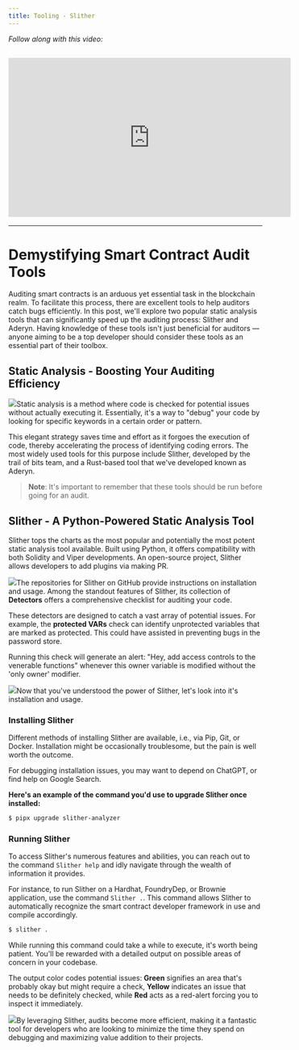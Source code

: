 ```yaml
---
title: Tooling - Slither
---
```


_Follow along with this video:_

## <iframe width="560" height="315" src="https://youtu.be/nucwsAB9A8A" title="YouTube Player" frameborder="0" allow="accelerometer; autoplay; clipboard-write; encrypted-media; gyroscope; picture-in-picture; web-share" allowfullscreen></iframe>

---

# Demystifying Smart Contract Audit Tools

Auditing smart contracts is an arduous yet essential task in the blockchain realm. To facilitate this process, there are excellent tools to help auditors catch bugs efficiently. In this post, we'll explore two popular static analysis tools that can significantly speed up the auditing process: Slither and Aderyn. Having knowledge of these tools isn't just beneficial for auditors — anyone aiming to be a top developer should consider these tools as an essential part of their toolbox.

## Static Analysis - Boosting Your Auditing Efficiency

![](https://cdn.videotap.com/PcwCRznO4FQcKvoOOcOy-32.16.png)Static analysis is a method where code is checked for potential issues without actually executing it. Essentially, it's a way to "debug" your code by looking for specific keywords in a certain order or pattern.

This elegant strategy saves time and effort as it forgoes the execution of code, thereby accelerating the process of identifying coding errors. The most widely used tools for this purpose include Slither, developed by the trail of bits team, and a Rust-based tool that we've developed known as Aderyn.

> **Note**: It's important to remember that these tools should be run before going for an audit.

## Slither - A Python-Powered Static Analysis Tool

Slither tops the charts as the most popular and potentially the most potent static analysis tool available. Built using Python, it offers compatibility with both Solidity and Viper developments. An open-source project, Slither allows developers to add plugins via making PR.

![](https://cdn.videotap.com/NXCBcJHzsWxWjBZYMfp5-117.91.png)The repositories for Slither on GitHub provide instructions on installation and usage. Among the standout features of Slither, its collection of **Detectors** offers a comprehensive checklist for auditing your code.

These detectors are designed to catch a vast array of potential issues. For example, the **protected VARs** check can identify unprotected variables that are marked as protected. This could have assisted in preventing bugs in the password store.

Running this check will generate an alert: "Hey, add access controls to the venerable functions" whenever this owner variable is modified without the 'only owner' modifier.

![](https://cdn.videotap.com/N91Jg6hbSfCQH4c5Ej7u-160.78.png)Now that you've understood the power of Slither, let's look into it's installation and usage.

### Installing Slither

Different methods of installing Slither are available, i.e., via Pip, Git, or Docker. Installation might be occasionally troublesome, but the pain is well worth the outcome.

For debugging installation issues, you may want to depend on ChatGPT, or find help on Google Search.

**Here's an example of the command you'd use to upgrade Slither once installed:**

```bash
$ pipx upgrade slither-analyzer
```

### Running Slither

To access Slither's numerous features and abilities, you can reach out to the command `Slither help` and idly navigate through the wealth of information it provides.

For instance, to run Slither on a Hardhat, FoundryDep, or Brownie application, use the command `Slither .`. This command allows Slither to automatically recognize the smart contract developer framework in use and compile accordingly.

```bash
$ slither .
```

While running this command could take a while to execute, it's worth being patient. You'll be rewarded with a detailed output on possible areas of concern in your codebase.

The output color codes potential issues: **Green** signifies an area that's probably okay but might require a check, **Yellow** indicates an issue that needs to be definitely checked, while **Red** acts as a red-alert forcing you to inspect it immediately.

![](https://cdn.videotap.com/PseBWolSqkqt0Dt144NL-321.56.png)By leveraging Slither, audits become more efficient, making it a fantastic tool for developers who are looking to minimize the time they spend on debugging and maximizing value addition to their projects.
